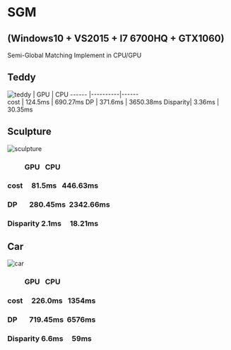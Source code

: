    
# SGM
## (Windows10  + VS2015 + I7 6700HQ + GTX1060)
Semi-Global Matching Implement in CPU/GPU

## Teddy
![teddy](https://github.com/Throbbing/SGM/blob/master/result/teddy.bmp)
         |   GPU    |  CPU
 ------  |----------|------  
 cost    |  124.5ms | 690.27ms
 DP      |  371.6ms | 3650.38ms
Disparity|  3.36ms  | 30.35ms

## Sculpture
![sculpture](https://github.com/Throbbing/SGM/blob/master/result/sculpture.bmp)
###           GPU       CPU
### cost      81.5ms    446.63ms
### DP        280.45ms  2342.66ms
### Disparity 2.1ms     18.21ms

## Car
![car](https://github.com/Throbbing/SGM/blob/master/result/car.bmp)
###           GPU       CPU
### cost      226.0ms   1354ms
### DP        719.45ms  6576ms
### Disparity 6.6ms     59ms
